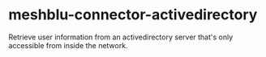 # meshblu-connector-activedirectory
Retrieve user information from an activedirectory server that's only accessible from inside the network.
